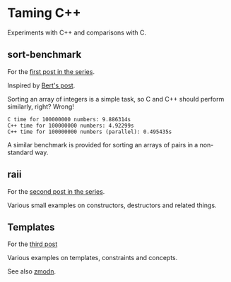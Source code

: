# Taming C++

Experiments with C++ and comparisons with C.

## sort-benchmark

For the
[first post in the series](https://sebastiano.tronto.net/blog/2024-04-30-taming-cpp-motivation/).

Inspired by [Bert's post](https://berthub.eu/articles/posts/c++-1).

Sorting an array of integers is a simple task, so C and C++ should perform
similarly, right? Wrong!

```
C time for 100000000 numbers: 9.886314s
C++ time for 100000000 numbers: 4.92299s
C++ time for 100000000 numbers (parallel): 0.495435s
```

A similar benchmark is provided for sorting an arrays of pairs in a
non-standard way.

## raii

For the
[second post in the series](https://sebastiano.tronto.net/blog/2024-12-26-taming-cpp-raii/).

Various small examples on constructors, destructors and related things.

## Templates

For the
[third post](https://sebastiano.tronto.net/blog/2025-01-21-taming-cpp-templates)

Various examples on templates, constraints and concepts.

See also [zmodn](https://git.tronto.net/zmodn).
